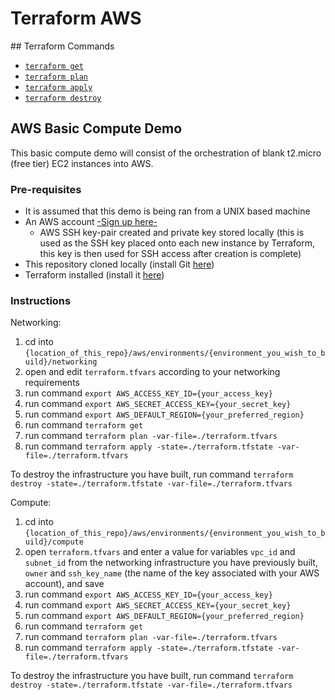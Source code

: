 # Terraform AWS

## Terraform Commands

* [`terraform get`](https://www.terraform.io/docs/commands/get.html)
* [`terraform plan`](https://www.terraform.io/docs/commands/plan.html)
* [`terraform apply`](https://www.terraform.io/docs/commands/apply.html)
* [`terraform destroy`](https://www.terraform.io/docs/commands/destroy.html)

## AWS Basic Compute Demo

This basic compute demo will consist of the orchestration of blank t2.micro (free tier) EC2 instances into AWS.

### Pre-requisites

- It is assumed that this demo is being ran from a UNIX based machine
- An AWS account [-Sign up here-](https://aws.amazon.com/premiumsupport/signup/)
  - AWS SSH key-pair created and private key stored locally (this is used as the SSH key placed onto each new instance by Terraform, this key is then used for SSH access after creation is complete)
- This repository cloned locally (install Git [here](https://git-scm.com/book/en/v2/Getting-Started-Installing-Git))
- Terraform installed (install it [here](https://www.terraform.io/downloads.html))

### Instructions

Networking:
1. cd into `{location_of_this_repo}/aws/environments/{environment_you_wish_to_build}/networking`
2. open and edit `terraform.tfvars` according to your networking requirements
3. run command `export AWS_ACCESS_KEY_ID={your_access_key}`  
4. run command `export AWS_SECRET_ACCESS_KEY={your_secret_key}`  
5. run command `export AWS_DEFAULT_REGION={your_preferred_region}`  
6. run command `terraform get`
7. run command `terraform plan -var-file=./terraform.tfvars`
8. run command `terraform apply -state=./terraform.tfstate -var-file=./terraform.tfvars`

To destroy the infrastructure you have built, run command `terraform destroy -state=./terraform.tfstate -var-file=./terraform.tfvars`

Compute:
1. cd into `{location_of_this_repo}/aws/environments/{environment_you_wish_to_build}/compute`
2. open `terraform.tfvars` and enter a value for variables `vpc_id` and `subnet_id` from the networking infrastructure you have previously built, `owner` and `ssh_key_name` (the name of the key associated with your AWS account), and save
3. run command `export AWS_ACCESS_KEY_ID={your_access_key}`  
4. run command `export AWS_SECRET_ACCESS_KEY={your_secret_key}`  
5. run command `export AWS_DEFAULT_REGION={your_preferred_region}`  
6. run command `terraform get`
7. run command `terraform plan -var-file=./terraform.tfvars`
8. run command `terraform apply -state=./terraform.tfstate -var-file=./terraform.tfvars`

To destroy the infrastructure you have built, run command `terraform destroy -state=./terraform.tfstate -var-file=./terraform.tfvars`
